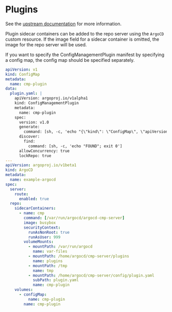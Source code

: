 # Plugins

See the [upstream documentation](https://argo-cd.readthedocs.io/en/stable/user-guide/config-management-plugins/#configure-plugin-via-sidecar) for more information.

Plugin sidecar containers can be added to the repo server using the `ArgoCD` custom resource. If the image field for a sidecar container is omitted, the image for the repo server will be used.

If you want to specify the ConfigManagementPlugin manifest by specifying a config map,
the config map should be specified separately.

```yaml
apiVersion: v1
kind: ConfigMap
metadata:
  name: cmp-plugin
data:
  plugin.yaml: |
    apiVersion: argoproj.io/v1alpha1
    kind: ConfigManagementPlugin
    metadata:
      name: cmp-plugin
    spec:
      version: v1.0
      generate:
        command: [sh, -c, 'echo "{\"kind\": \"ConfigMap\", \"apiVersion\": \"v1\", \"metadata\": { \"name\": \"$ARGOCD_APP_NAME\", \"namespace\": \"$ARGOCD_APP_NAMESPACE\", \"annotations\": {\"Foo\": \"$FOO\", \"Bar\": \"baz\"}}}"']
      discover:
        find:
          command: [sh, -c, 'echo "FOUND"; exit 0']
      allowConcurrency: true
      lockRepo: true
---
apiVersion: argoproj.io/v1beta1
kind: ArgoCD
metadata:
  name: example-argocd
spec:
  server:
    route:
      enabled: true
  repo:
    sidecarContainers:
      - name: cmp
        command: [/var/run/argocd/argocd-cmp-server]
        image: busybox
        securityContext:
          runAsNonRoot: true
          runAsUser: 999
        volumeMounts:
          - mountPath: /var/run/argocd
            name: var-files
          - mountPath: /home/argocd/cmp-server/plugins
            name: plugins
          - mountPath: /tmp
            name: tmp
          - mountPath: /home/argocd/cmp-server/config/plugin.yaml
            subPath: plugin.yaml
            name: cmp-plugin
    volumes:
      - configMap:
          name: cmp-plugin
        name: cmp-plugin
```
